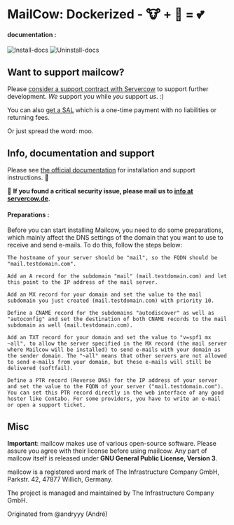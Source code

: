 # MailCow: Dockerized - 🐮 + 🐋 = 💕
#### documentation :
![Install-docs](https://docs.mailcow.email/i_u_m/i_u_m_install/)
![Uninstall-docs](https://docs.mailcow.email/i_u_m/i_u_m_deinstall)

## Want to support mailcow?

Please [consider a support contract with Servercow](https://www.servercow.de/mailcow?lang=en#support) to support further development. _We_ support _you_ while _you_ support _us_. :)

You can also [get a SAL](https://www.servercow.de/mailcow?lang=en#sal) which is a one-time payment with no liabilities or returning fees.

Or just spread the word: moo.

## Info, documentation and support

Please see [the official documentation](https://docs.mailcow.email/) for installation and support instructions. 🐄

🐛 **If you found a critical security issue, please mail us to [info at servercow.de](mailto:info@servercow.de).**

#### Preparations :
Before you can start installing Mailcow, you need to do some preparations, which mainly affect the DNS settings of the domain that you want to use to receive and send e-mails. To do this, follow the steps below:

    The hostname of your server should be "mail", so the FQDN should be "mail.testdomain.com".
    
    Add an A record for the subdomain "mail" (mail.testdomain.com) and let this point to the IP address of the mail server.
    
    Add an MX record for your domain and set the value to the mail subdomain you just created (mail.testdomain.com) with priority 10.
    
    Define a CNAME record for the subdomains "autodiscover" as well as "autoconfig" and set the destination of both CNAME records to the mail subdomain as well (mail.testdomain.com).
    
    Add an TXT record for your domain and set the value to "v=spf1 mx ~all", to allow the server specified in the MX record (the mail server where Mailcow will be installed) to send e-mails with your domain as the sender domain. The "~all" means that other servers are not allowed to send e-mails from your domain, but these e-mails will still be delivered (softfail).
    
    Define a PTR record (Reverse DNS) for the IP address of your server and set the value to the FQDN of your server ("mail.testdomain.com"). You can set this PTR record directly in the web interface of any good hoster like Contabo. For some providers, you have to write an e-mail or open a support ticket.


## Misc

**Important**: mailcow makes use of various open-source software. Please assure you agree with their license before using mailcow.
Any part of mailcow itself is released under **GNU General Public License, Version 3**.

mailcow is a registered word mark of The Infrastructure Company GmbH, Parkstr. 42, 47877 Willich, Germany.

The project is managed and maintained by The Infrastructure Company GmbH.

Originated from @andryyy (André)
